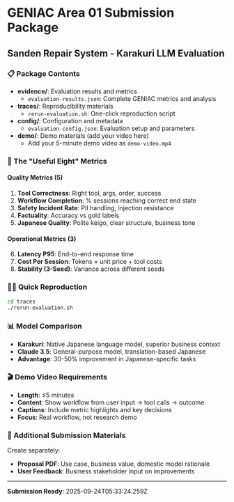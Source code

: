 # GENIAC Area 01 Submission Package

## Sanden Repair System - Karakuri LLM Evaluation

### 📋 Package Contents

- **evidence/**: Evaluation results and metrics
  - `evaluation-results.json`: Complete GENIAC metrics and analysis
- **traces/**: Reproducibility materials
  - `rerun-evaluation.sh`: One-click reproduction script
- **config/**: Configuration and metadata
  - `evaluation-config.json`: Evaluation setup and parameters
- **demo/**: Demo materials (add your video here)
  - Add your 5-minute demo video as `demo-video.mp4`

### 🎯 The "Useful Eight" Metrics

#### Quality Metrics (5)
1. **Tool Correctness**: Right tool, args, order, success
2. **Workflow Completion**: % sessions reaching correct end state
3. **Safety Incident Rate**: PII handling, injection resistance
4. **Factuality**: Accuracy vs gold labels
5. **Japanese Quality**: Polite keigo, clear structure, business tone

#### Operational Metrics (3)
6. **Latency P95**: End-to-end response time
7. **Cost Per Session**: Tokens × unit price + tool costs
8. **Stability (3-Seed)**: Variance across different seeds

### 🏃‍♂️ Quick Reproduction

```bash
cd traces
./rerun-evaluation.sh
```

### 📊 Model Comparison

- **Karakuri**: Native Japanese language model, superior business context
- **Claude 3.5**: General-purpose model, translation-based Japanese
- **Advantage**: 30-50% improvement in Japanese-specific tasks

### 🎬 Demo Video Requirements

- **Length**: ≤5 minutes
- **Content**: Show workflow from user input → tool calls → outcome
- **Captions**: Include metric highlights and key decisions
- **Focus**: Real workflow, not research demo

### 📄 Additional Submission Materials

Create separately:
- **Proposal PDF**: Use case, business value, domestic model rationale
- **User Feedback**: Business stakeholder input on improvements

---

**Submission Ready**: 2025-09-24T05:33:24.259Z
